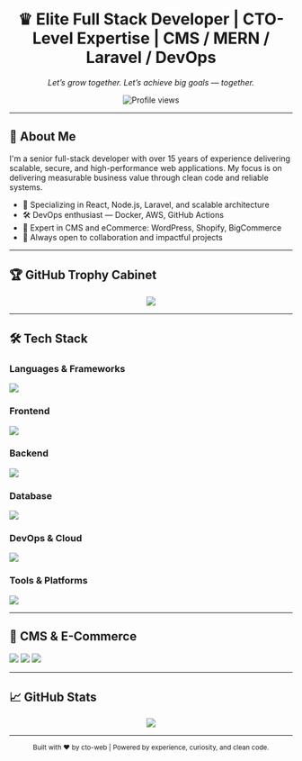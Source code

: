 <h1 align="center">♛ Elite Full Stack Developer | CTO-Level Expertise | CMS / MERN / Laravel / DevOps</h1>
<p align="center"><em>Let’s grow together. Let’s achieve big goals — together.</em></p>

<p align="center">
  <img src="https://komarev.com/ghpvc/?username=cto-web&label=Profile%20views&color=0e75b6&style=flat" alt="Profile views" />
</p>

---

## 👋 About Me

I'm a senior full-stack developer with over 15 years of experience delivering scalable, secure, and high-performance web applications. My focus is on delivering measurable business value through clean code and reliable systems.

- 🧠 Specializing in React, Node.js, Laravel, and scalable architecture  
- 🛠️ DevOps enthusiast — Docker, AWS, GitHub Actions  
- 🧩 Expert in CMS and eCommerce: WordPress, Shopify, BigCommerce  
- 🤝 Always open to collaboration and impactful projects  

---

## 🏆 GitHub Trophy Cabinet

<p align="center">
  <img src="https://github-profile-trophy.vercel.app/?username=cto-web&theme=flat&no-frame=true&no-bg=true&margin-w=15&margin-h=15" />
</p>

---

## 🛠️ Tech Stack

### Languages & Frameworks
<p>
  <img src="https://skillicons.dev/icons?i=js,ts,php,python,go,c,cs,html,css" />
</p>

### Frontend
<p>
  <img src="https://skillicons.dev/icons?i=react,vue,nuxt,nextjs,bootstrap,tailwind,sass" />
</p>

### Backend
<p>
  <img src="https://skillicons.dev/icons?i=nodejs,express,django,laravel,flask,ruby,rails" />
</p>

### Database
<p>
  <img src="https://skillicons.dev/icons?i=mongodb,mysql,postgresql,redis,firebase,supabase" />
</p>

### DevOps & Cloud
<p>
  <img src="https://skillicons.dev/icons?i=aws,azure,gcp,docker,heroku,vercel,kubernetes" />
</p>

### Tools & Platforms
<p>
  <img src="https://skillicons.dev/icons?i=git,github,gitlab,vscode,postman,linux" />
</p>

---

## 🛒 CMS & E-Commerce

<p>
  <img src="https://img.shields.io/badge/-WordPress-21759B?style=flat&logo=wordpress&logoColor=white" />
  <img src="https://img.shields.io/badge/-Shopify-95BF47?style=flat&logo=shopify&logoColor=white" />
  <img src="https://img.shields.io/badge/-BigCommerce-1B344C?style=flat&logo=bigcommerce&logoColor=white" />
</p>

---

## 📈 GitHub Stats

<p align="center">
  <img src="https://github-readme-stats.vercel.app/api?username=cto-web&show_icons=true&theme=default" />
</p>

---


<p align="center"><sub>Built with ❤️ by cto-web | Powered by experience, curiosity, and clean code.</sub></p>
